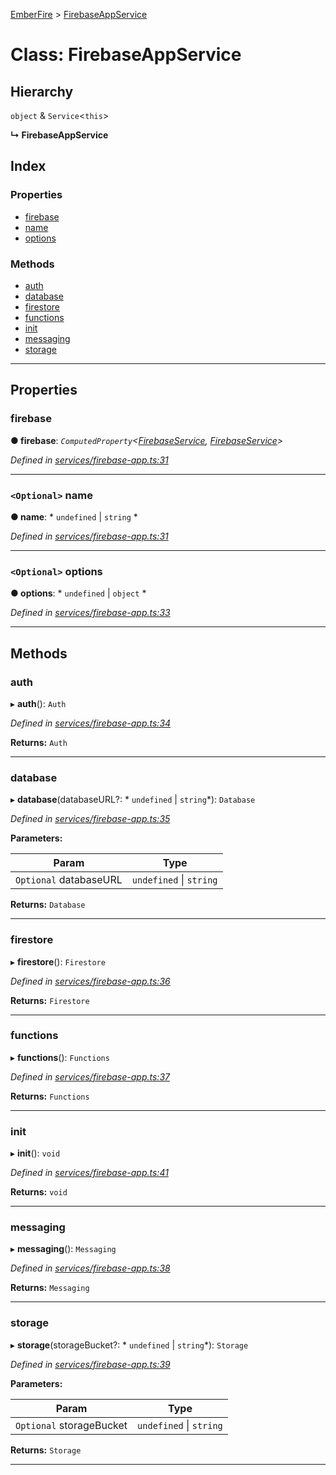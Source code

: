 [EmberFire](../README.md) > [FirebaseAppService](../classes/firebaseappservice.md)

# Class: FirebaseAppService

## Hierarchy

  `object` & `Service`<`this`>

**↳ FirebaseAppService**

## Index

### Properties

* [firebase](firebaseappservice.md#firebase)
* [name](firebaseappservice.md#name)
* [options](firebaseappservice.md#options)

### Methods

* [auth](firebaseappservice.md#auth)
* [database](firebaseappservice.md#database)
* [firestore](firebaseappservice.md#firestore)
* [functions](firebaseappservice.md#functions)
* [init](firebaseappservice.md#init)
* [messaging](firebaseappservice.md#messaging)
* [storage](firebaseappservice.md#storage)

---

## Properties

<a id="firebase"></a>

###  firebase

**● firebase**: *`ComputedProperty`<[FirebaseService](firebaseservice.md), [FirebaseService](firebaseservice.md)>*

*Defined in [services/firebase-app.ts:31](https://github.com/firebase/emberfire/blob/v3/addon/services/firebase-app.ts#L31)*

___
<a id="name"></a>

### `<Optional>` name

**● name**: * `undefined` &#124; `string`
*

*Defined in [services/firebase-app.ts:31](https://github.com/firebase/emberfire/blob/v3/addon/services/firebase-app.ts#L31)*

___
<a id="options"></a>

### `<Optional>` options

**● options**: * `undefined` &#124; `object`
*

*Defined in [services/firebase-app.ts:33](https://github.com/firebase/emberfire/blob/v3/addon/services/firebase-app.ts#L33)*

___

## Methods

<a id="auth"></a>

###  auth

▸ **auth**(): `Auth`

*Defined in [services/firebase-app.ts:34](https://github.com/firebase/emberfire/blob/v3/addon/services/firebase-app.ts#L34)*

**Returns:** `Auth`

___
<a id="database"></a>

###  database

▸ **database**(databaseURL?: * `undefined` &#124; `string`*): `Database`

*Defined in [services/firebase-app.ts:35](https://github.com/firebase/emberfire/blob/v3/addon/services/firebase-app.ts#L35)*

**Parameters:**

| Param | Type |
| ------ | ------ |
| `Optional` databaseURL |  `undefined` &#124; `string`|

**Returns:** `Database`

___
<a id="firestore"></a>

###  firestore

▸ **firestore**(): `Firestore`

*Defined in [services/firebase-app.ts:36](https://github.com/firebase/emberfire/blob/v3/addon/services/firebase-app.ts#L36)*

**Returns:** `Firestore`

___
<a id="functions"></a>

###  functions

▸ **functions**(): `Functions`

*Defined in [services/firebase-app.ts:37](https://github.com/firebase/emberfire/blob/v3/addon/services/firebase-app.ts#L37)*

**Returns:** `Functions`

___
<a id="init"></a>

###  init

▸ **init**(): `void`

*Defined in [services/firebase-app.ts:41](https://github.com/firebase/emberfire/blob/v3/addon/services/firebase-app.ts#L41)*

**Returns:** `void`

___
<a id="messaging"></a>

###  messaging

▸ **messaging**(): `Messaging`

*Defined in [services/firebase-app.ts:38](https://github.com/firebase/emberfire/blob/v3/addon/services/firebase-app.ts#L38)*

**Returns:** `Messaging`

___
<a id="storage"></a>

###  storage

▸ **storage**(storageBucket?: * `undefined` &#124; `string`*): `Storage`

*Defined in [services/firebase-app.ts:39](https://github.com/firebase/emberfire/blob/v3/addon/services/firebase-app.ts#L39)*

**Parameters:**

| Param | Type |
| ------ | ------ |
| `Optional` storageBucket |  `undefined` &#124; `string`|

**Returns:** `Storage`

___

